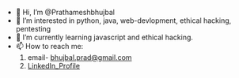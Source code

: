 - 👋 Hi, I’m @Prathameshbhujbal
- 👀 I’m interested in python, java, web-devlopment, ethical hacking, pentesting
- 🌱 I’m currently learning javascript and ethical hacking. 
- 📫 How to reach me: 
  1. email- bhujbal.prad@gmail.com 
  2. [LinkedIn_Profile](https://www.linkedin.com/in/prathamesh-bhujbal-416a031b6/) 
<!---
Prathameshbhujbal/Prathameshbhujbal is a ✨ special ✨ repository because its `README.md` (this file) appears on your GitHub profile.
You can click the Preview link to take a look at your changes.
--->
